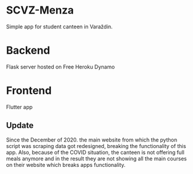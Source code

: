 # SCVZ-Menza
Simple app for student canteen in Varaždin.

# Backend
Flask server hosted on Free Heroku Dynamo

# Frontend
Flutter app


## Update
Since the December of 2020. the main website from which the python script was scraping data got redesigned, breaking the functionality of this app.
Also, because of the COVID situation, the canteen is not offering full meals anymore and in the result they are not showing all the main courses on their website which breaks apps functionality.

